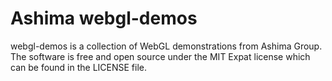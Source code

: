 # Ashima webgl-demos

webgl-demos is a collection of WebGL demonstrations from Ashima
Group. The software is free and open source under the MIT Expat license
which can be found in the LICENSE file.
